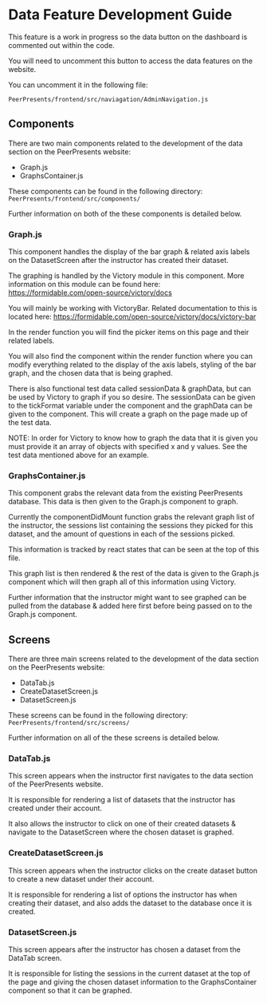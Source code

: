 # Data Feature Development Guide 

This feature is a work in progress so the data button on the dashboard is commented out within the code.

You will need to uncomment this button to access the data features on the website. 

You can uncomment it in the following file:

`PeerPresents/frontend/src/naviagation/AdminNavigation.js`

## Components

There are two main components related to the development of the data section on the PeerPresents website:

* Graph.js
* GraphsContainer.js

These components can be found in the following directory:
`PeerPresents/frontend/src/components/`

Further information on both of the these components is detailed below.

### Graph.js

This component handles the display of the bar graph & related axis labels on the DatasetScreen after the instructor has created their dataset. 

The graphing is handled by the Victory module in this component. More information on this module can be found here: https://formidable.com/open-source/victory/docs 

You will mainly be working with VictoryBar. Related documentation to this is located here: https://formidable.com/open-source/victory/docs/victory-bar

In the render function you will find the picker items on this page and their related labels. 

You will also find the <VictoryChart> component within the render function where you can modify everything related to the display of the axis labels, styling of the bar graph, and the chosen data that is being graphed.

There is also functional test data called sessionData & graphData, but can be used by Victory to graph if you so desire. The sessionData can be given to the tickFormat variable under the <victoryAxis> component and the graphData can be given to the <victoryBar> component. This will create a graph on the page made up of the test data. 

NOTE: In order for Victory to know how to graph the data that it is given you must provide it an array of objects with specified x and y values. See the test data mentioned above for an example.

### GraphsContainer.js

This component grabs the relevant data from the existing PeerPresents database. This data is then given to the Graph.js component to graph.

Currently the componentDidMount function grabs the relevant graph list of the instructor, the sessions list containing the sessions they picked for this dataset, and the amount of questions in each of the sessions picked.

This information is tracked by react states that can be seen at the top of this file.

This graph list is then rendered & the rest of the data is given to the Graph.js component which will then graph all of this information using Victory.

Further information that the instructor might want to see graphed can be pulled from the database & added here first before being passed on to the Graph.js component.

## Screens

There are three main screens related to the development of the data section on the PeerPresents website:

* DataTab.js
* CreateDatasetScreen.js
* DatasetScreen.js

These screens can be found in the following directory:
`PeerPresents/frontend/src/screens/`

Further information on all of the these screens is detailed below.

### DataTab.js 

This screen appears when the instructor first navigates to the data section of the PeerPresents website.

It is responsible for rendering a list of datasets that the instructor has created under their account.

It also allows the instructor to click on one of their created datasets & navigate to the DatasetScreen where the chosen dataset is graphed. 


### CreateDatasetScreen.js

This screen appears when the instructor clicks on the create dataset button to create a new dataset under their account.

It is responsible for rendering a list of options the instructor has when creating their dataset, and also adds the dataset to the database once it is created.

### DatasetScreen.js

This screen appears after the instructor has chosen a dataset from the DataTab screen. 

It is responsible for listing the sessions in the current dataset at the top of the page and giving the chosen dataset information to the GraphsContainer component so that it can be graphed.
 



